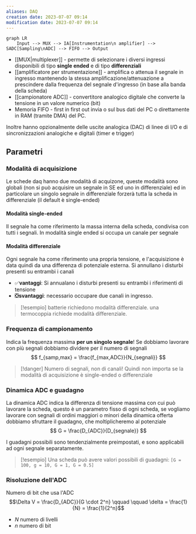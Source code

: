 ```yaml
---
aliases: DAQ
creation date: 2023-07-07 09:14
modification date: 2023-07-07 09:14
---
```


```mermaid
graph LR
	Input --> MUX --> IA[Instrumentation\n amplifier] --> SADC[Sampling\nADC] --> FIFO --> Output 
```

- [[MUX|multiplexer]] - permette di selezionare i diversi ingressi disponibili di tipo **single ended** e di tipo **differenziali**
- [[amplificatore per strumentazione]] - amplifica o attenua il segnale in ingresso mantenendo la stessa amplificazione/attenuazione a prescindere dalla frequenza del segnale d'ingresso (in base alla banda della scheda)
- [[campionatore ADC]] - convertitore analogico digitale che converte la tensione in un valore numerico (bit)
- Memoria FIFO - first in first out invia o sul bus dati del PC o direttamente in RAM (tramite DMA) del PC.

Inoltre hanno opzionalmente delle uscite analogica (DAC) di linee di I/O e di sincronizzazioni analogiche e digitali (timer e trigger)

## Parametri
### Modalità di acquisizione
Le schede daq hanno due modalità di acquizone, queste modalità sono globali (non si può acquisire un segnale in SE ed uno in differenziale) ed in particolare un singolo segnale in differenziale forzerà tutta la scheda in differenziale (il default è single-ended)
#### Modalità single-ended
Il segnale ha come riferimento la massa interna della scheda, condivisa con tutti i segnali. In modalità single ended si occupa un canale per segnale

#### Modalità differenziale
Ogni segnale ha come riferimento una propria tensione, e l'acquisizione è data quindi da una differenza di potenziale esterna. Si annullano i disturbi presenti su entrambi i canali
- ✅**vantaggi**: Si annualano i disturbi presenti su entrambi i riferimenti di tensione
- ❎**svantaggi**: necessario occupare due canali in ingresso. 

>[!esempio]
>batterie richiedono modalità differenziale.
>una termocoppia richiede modalità differenziale.

### Frequenza di campionamento
Indica la frequenza massima **per un singolo segnale**!
Se dobbiamo lavorare con più segnali dobbiamo dividere per il numero di segnali
$$ f_{samp,max} = \frac{f_{max,ADC}}{N_{segnali}} $$

>[!danger]
>Numero di segnali, non di canali! Quindi non importa se la modalità di acquisizione è single-ended o differenziale


### Dinamica ADC e guadagno
La dinamica ADC indica la differenza di tensione massima con cui può lavorare la scheda, questo è un parametro fisso di ogni scheda, se vogliamo lavorare con segnali di ordini maggiori o minori della dinamica offerta dobbiamo sfruttare il guadagno, che moltiplicheremo al potenziale
$$ G = \frac{D_{ADC}}{D_{segnale}} $$

I guadagni possibili sono tendenzialmente preimpostati, e sono applicabili ad ogni segnale separatamente.

>[!esempio] Una scheda può avere valori possibili di guadagni: `[G = 100, g = 10, G = 1, G = 0.5]`

### Risoluzione dell'ADC
Numero di bit che usa l'ADC
$$\Delta V = \frac{D_{ADC}}{G \cdot 2^n} \qquad \qquad \delta = \frac{1}{N} = \frac{1}{2^n}$$

- $N$ numero di livelli
- $n$ numero di bit